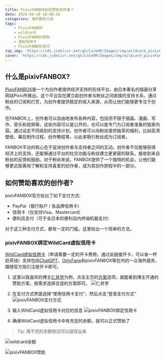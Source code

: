 ```yaml
---
title: PixivFANBOX如何赞助创作者？
date: 2024-04-10 16:46:16
categories: 海外服务订阅
tags:
    - PixivFANBOX
    - wildcard
    - PixivFANBOX赞助
    - 虚拟信用卡
    - PixivFANBOX支付
top_img: 'https://cdn.jsdelivr.net/gh/CalmXM/Images/img/wildcard_pixivFanBox_topImg.png'
cover: 'https://cdn.jsdelivr.net/gh/CalmXM/Images/img/wildcard_pixivFanBox_cover.png'
---
```


## 什么是pixivFANBOX?

[PixivFANBOX](https://www.fanbox.cc/)是一个为创作者提供经济支持的在线平台，由日本著名的插画分享网站Pixiv所推出。这个平台旨在建立起创作者与粉丝之间直接的支持关系，通过粉丝的订阅和打赏，为创作者提供稳定的收入来源，从而让他们能够更专注于创作。

在FANBOX上，创作者可以自由地发布各种内容，包括但不限于插画、漫画、写作、音乐和视频等。这些内容可以是公开的，也可以是专门为订阅者准备的独家内容。通过设定不同级别的支持计划，创作者可以向粉丝提供独享的福利，比如高清壁纸、幕后制作过程、创作教程等，以此来吸引粉丝成为订阅者。

FANBOX平台的核心在于促进创作者与支持者之间的互动。创作者不仅能够获得经济上的支持，还能够通过平台的社交功能与粉丝建立更紧密的联系，接收到来自粉丝的反馈和鼓励。对于粉丝来说，FANBOX提供了一个独特的机会，让他们能够更近距离地了解和支持喜爱的创作者，成为其创作旅程中的一部分。

## 如何赞助喜欢的创作者?

pixivFANBOX官方给出了如下支付方式:

- PayPal（银行账户 / 各品牌信用卡）
- 信用卡（仅支持Visa、Mastercard）
- 便利店支付（可于全日本的便利店内终端机器支付）

对于这三种支付方式，都有一定的门槛，这里给出一个简单的方法。

### pixivFANBOX绑定WildCard虚拟信用卡

[WildCard虚拟信用卡](https://bewildcard.com/i/IKUNCTRL)（申请需要一定的开卡费用，通过此链接开卡，可以省一杯奶茶钱）支持包括[ChatGPT](https://www.natsume3.com/posts/3058579890/)、[OnlyFans](https://www.natsume3.com/posts/3084142859/)和pixivFANBOX等在内的一众海外服务，跟随官方指引注册开卡即可。

1. 这里以我喜欢的博主[仁井学](https://www.fanbox.cc/@aleos696)为例，点击主页的[方案](https://www.fanbox.cc/@aleos696/plans)选项，就能看到博主开通的赞助方案，按需求选择合适的方案即可。
![仁井学](https://cdn.jsdelivr.net/gh/CalmXM/Images/img/wildcard_pixivFanBox_NIIManabu.png)

2. 在支付方式界面选择“使用信用卡支付”，然后点击“登录支付方式”
![pixivFANBOX支付方式](https://cdn.jsdelivr.net/gh/CalmXM/Images/img/wildcard_pixivFanBox_paymentMethods.png)

3. 输入WildCard虚拟信用卡对应的信息
![pixivFANBOX绑定信用卡](https://cdn.jsdelivr.net/gh/CalmXM/Images/img/wildcard_pixivFanBox_bindCreditCard.png)

4. 确保WildCard虚拟信用卡中有充足的余额，就可以正式赞助了

>Tip: 用不完的余额依旧可以提现出来

![wildcard余额](https://cdn.jsdelivr.net/gh/CalmXM/Images/img/wildcard_balance.png)

![pixivFANBOX赞助](https://cdn.jsdelivr.net/gh/CalmXM/Images/img/wildcard_pixivFanBox_payment.png)
